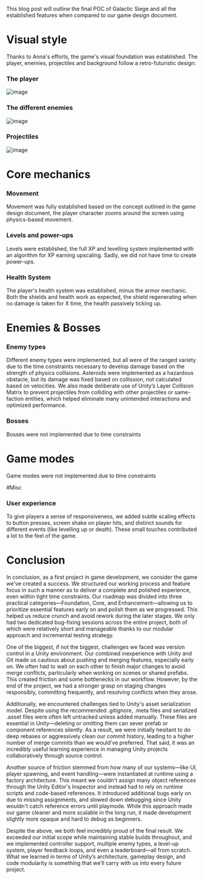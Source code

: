 This blog post will outline the final POC of Galactic Siege and all the established features when compared to our game design document.

# Visual style
Thanks to Anna's efforts, the game's visual foundation was established. The player, enemies, projectiles and background follow a retro-futuristic design:

### The player
![image](https://github.com/user-attachments/assets/ff2f16af-4506-4c6c-b311-142b5c4c02b7)

### The different enemies
![image](https://github.com/user-attachments/assets/529d2170-4f84-4bf6-b32a-9decbc3e9abe)

### Projectiles
![image](https://github.com/user-attachments/assets/261c139b-776a-4aa9-a6ad-eec3ec3d04d1)

# Core mechanics
### Movement
Movement was fully established based on the concept outlined in the game design document, the player character zooms around the screen using physics-based movement.

### Levels and power-ups
Levels were established, the full XP and levelling system implemented with an algorithm for XP earning upscaling. Sadly, we did not have time to create power-ups.

### Health System
The player's health system was established, minus the armor mechanic. Both the shields and health work as expected, the shield regenerating when no damage is taken for X time, the health passively ticking up.

# Enemies & Bosses
### Enemy types
Different enemy types were implemented, but all were of the ranged variety due to the time constraints necessary to develop damage based on the strength of physics collisions. Asteroids were implemented as a hazardous obstacle, but its damage was fixed based on collission, not calculated based on velocities. We also made deliberate use of Unity’s Layer Collision Matrix to prevent projectiles from colliding with other projectiles or same-faction entities, which helped eliminate many unintended interactions and optimized performance.

### Bosses
Bosses were not implemented due to time constraints

# Game modes
Game modes were not implemented due to time constraints

#Misc

### User experience
To give players a sense of responsiveness, we added subtle scaling effects to button presses, screen shake on player hits, and distinct sounds for different events (like levelling up or death). These small touches contributed a lot to the feel of the game.

# Conclusion
In conclusion, as a first project in game development, we consider the game we've created a success. We structured our working process and feature focus in such a manner as to deliver a complete and polished experience, even within tight time constraints. Our roadmap was divided into three practical categories—Foundation, Core, and Enhancement—allowing us to prioritize essential features early on and polish them as we progressed. This helped us reduce crunch and avoid rework during the later stages. We only had two dedicated bug-fixing sessions across the entire project, both of which were relatively short and manageable thanks to our modular approach and incremental testing strategy.

One of the biggest, if not the biggest, challenges we faced was version control in a Unity environment. Our combined inexperience with Unity and Git made us cautious about pushing and merging features, especially early on. We often had to wait on each other to finish major changes to avoid merge conflicts, particularly when working on scenes or shared prefabs. This created friction and some bottlenecks in our workflow. However, by the end of the project, we had a stronger grasp on staging changes responsibly, committing frequently, and resolving conflicts when they arose.

Additionally, we encountered challenges tied to Unity's asset serialization model. Despite using the recommended .gitignore, .meta files and serialized .asset files were often left untracked unless added manually. These files are essential in Unity—deleting or omitting them can sever prefab or component references silently. As a result, we were initially hesitant to do deep rebases or aggressively clean our commit history, leading to a higher number of merge commits than we would’ve preferred. That said, it was an incredibly useful learning experience in managing Unity projects collaboratively through source control.

Another source of friction stemmed from how many of our systems—like UI, player spawning, and event handling—were instantiated at runtime using a factory architecture. This meant we couldn't assign many object references through the Unity Editor's Inspector and instead had to rely on runtime scripts and code-based references. It introduced additional bugs early on due to missing assignments, and slowed down debugging since Unity wouldn't catch reference errors until playmode. While this approach made our game cleaner and more scalable in the long run, it made development slightly more opaque and hard to debug as beginners.

Despite the above, we both feel incredibly proud of the final result. We exceeded our initial scope while maintaining stable builds throughout, and we implemented controller support, multiple enemy types, a level-up system, player feedback loops, and even a leaderboard—all from scratch. What we learned in terms of Unity’s architecture, gameplay design, and code modularity is something that we’ll carry with us into every future project.


